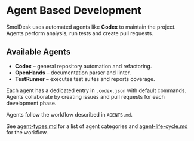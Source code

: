 # Agent Based Development

SmolDesk uses automated agents like **Codex** to maintain the project. Agents perform analysis, run tests and create pull requests.

## Available Agents
- **Codex** – general repository automation and refactoring.
- **OpenHands** – documentation parser and linter.
- **TestRunner** – executes test suites and reports coverage.

Each agent has a dedicated entry in `.codex.json` with default commands.
Agents collaborate by creating issues and pull requests for each development phase.

Agents follow the workflow described in `AGENTS.md`.

See [agent-types.md](./agent-types.md) for a list of agent categories and [agent-life-cycle.md](./agent-life-cycle.md) for the workflow.
